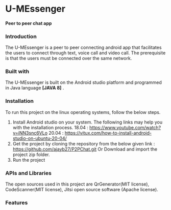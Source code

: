 # U-MEssenger
#### Peer to peer chat app

### Introduction
The U-MEssenger is a peer to peer connecting android app that facilitates the users to connect through text, voice call and video call. The prerequisite is that the users must be connected over the same network.

### Built with
The U-MEssenger is built on the Android studio platform and programmed in Java language <b>[JAVA 8]</b> .

### Installation
To run this project on the linux operating systems, follow the below steps.
1. Install Android studio on your system. The following links may help you with the installation process.
18.04 : https://www.youtube.com/watch?v=iNN3snc6VLo
20.04 : https://vitux.com/how-to-install-android-studio-on-ubuntu-20-04/
2. Get the project by cloning the repository from the below given link :
https://github.com/ajayb27/P2PChat.git
Or
Download and import the project zip folder. 
3. Run the project 

### APIs and Libraries
The open sources used in this project are QrGenerator(MIT license), CodeScanner(MIT license), Jitsi open source software (Apache license).



### Features

